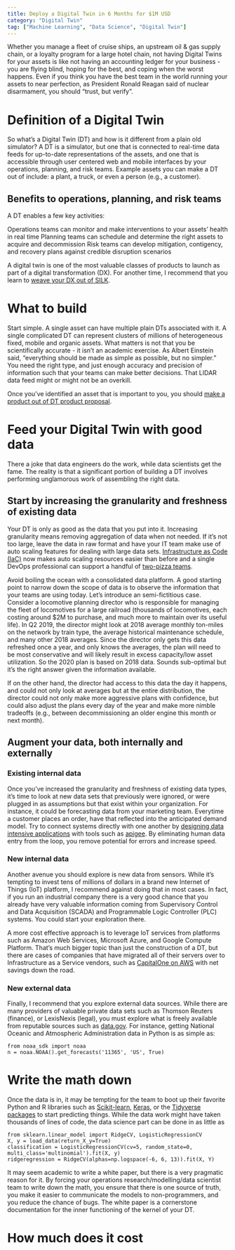 ```yaml
---
title: Deploy a Digital Twin in 6 Months for $1M USD
category: "Digital Twin"
tag: ["Machine Learning", "Data Science", "Digital Twin"]
---
```


Whether you manage a fleet of cruise ships, an upstream oil & gas supply chain, or a loyalty program for a large hotel chain, not having Digital Twins for your assets is like not having an accounting ledger for your business - you are flying blind, hoping for the best, and coping when the worst happens. Even if you think you have the best team in the world running your assets to near perfection, as President Ronald Reagan said of nuclear disarmament, you should “trust, but verify”.

# Definition of a Digital Twin

So what’s a Digital Twin (DT) and how is it different from a plain old simulator? A DT is a simulator, but one that is connected to real-time data feeds for up-to-date representations of the assets, and one that is accessible through user centered web and mobile interfaces by your operations, planning, and risk teams. Example assets you can make a DT out of include: a plant, a truck, or even a person (e.g., a customer).

## Benefits to operations, planning, and risk teams

A DT enables a few key activities:

Operations teams can monitor and make interventions to your assets’ health in real time
Planning teams can schedule and determine the right assets to acquire and decommission
Risk teams can develop mitigation, contigency, and recovery plans against credible disruption scenarios

A digital twin is one of the most valuable classes of products to launch as part of a digital transformation (DX). For another time, I recommend that you learn to [weave your DX out of SILK](https://blog.dannycastonguay.com/digital%20transformation/weave-your-dx-out-of-silk/).

# What to build 

Start simple. A single asset can have multiple plain DTs associated with it. A single complicated DT can represent clusters of millions of heterogeneous fixed, mobile and organic assets. What matters is not that you be scientifically accurate - it isn’t an academic exercise. As Albert Einstein said, “everything should be made as simple as possible, but no simpler.” You need the right type, and just enough accuracy and precision of information such that your teams can make better decisions. That LIDAR data feed might or might not be an overkill. 

Once you’ve identified an asset that is important to you, you should [make a product out of DT product proposal](https://blog.dannycastonguay.com/product%20management/make-a-great-product-out-of-your-product-proposal/). 

# Feed your Digital Twin with good data

There a joke that data engineers do the work, while data scientists get the fame. The reality is that a significant portion of building a DT involves performing unglamorous work of assembling the right data.

## Start by increasing the granularity and freshness of existing data

Your DT is only as good as the data that you put into it. Increasing granularity means removing aggregation of data when not needed. If it’s not too large, leave the data in raw format and have your IT team make use of auto scaling features for dealing with large data sets. [Infrastructure as Code (IaC)](https://amzn.to/2YaDtn2) now makes auto scaling resources easier than before and a single DevOps professional can support a handful of [two-pizza teams](https://medium.com/magenta-lifestyle/why-two-large-pizza-team-is-the-best-team-ever-4f19b0f5f719).

Avoid boiling the ocean with a consolidated data platform. A good starting point to narrow down the scope of data is to observe the information that your teams are using today. Let’s introduce an semi-fictitious case. Consider a locomotive planning director who is responsible for managing the fleet of locomotives for a large railroad (thousands of locomotives, each costing around $2M to purchase, and much more to maintain over its useful life). In Q2 2019, the director might look at 2018 average monthly ton-miles on the network by train type, the average historical maintenance schedule, and many other 2018 averages. Since the director only gets this data refreshed once a year, and only knows the averages, the plan will need to be most conservative and will likely result in excess capacity/low asset utilization. So the 2020 plan is based on 2018 data. Sounds sub-optimal but it’s the right answer given the information available.

If on the other hand, the director had access to this data the day it happens, and could not only look at averages but at the entire distribution, the director could not only make more aggressive plans with confidence, but could also adjust the plans every day of the year and make more nimble tradeoffs (e.g., between decommissioning an older engine this month or next month). 

## Augment your data, both internally and externally

### Existing internal data

Once you’ve increased the granularity and freshness of existing data types, it’s time to look at new data sets that previously were ignored, or were plugged in as assumptions but that exist within your organization. For instance, it could be forecasting data from your marketing team. Everytime a customer places an order, have that reflected into the anticipated demand model. Try to connect systems directly with one another by [designing data intensive applications](https://amzn.to/2X1udoB) with tools such as [apigee](https://cloud.google.com/apigee/). By eliminating human data entry from the loop, you remove potential for errors and increase speed.

### New internal data

Another avenue you should explore is new data from sensors. While it’s tempting to invest tens of millions of dollars in a brand new Internet of Things (IoT) platform, I recommend against doing that in most cases. In fact, if you run an industrial company there is a very good chance that you already have very valuable information coming from Supervisory Control and Data Acquisition (SCADA) and Programmable Logic Controller (PLC) systems. You could start your exploration there.

A more cost effective approach is to leverage IoT services from platforms such as Amazon Web Services, Microsoft Azure, and Google Compute Platform. That’s much bigger topic than just the construction of a DT, but there are cases of companies that have migrated all of their servers over to Infrastructure as a Service vendors, such as [CapitalOne on AWS](https://aws.amazon.com/solutions/case-studies/innovators/capital-one/) with net savings down the road.

### New external data

Finally, I recommend that you explore external data sources. While there are many providers of valuable private data sets such as Thomson Reuters (finance), or LexisNexis (legal), you must explore what is freely available from reputable sources such as [data.gov](https://data.gov). For instance, getting National Oceanic and Atmospheric Administration data in Python is as simple as:

```
from noaa_sdk import noaa
n = noaa.NOAA().get_forecasts('11365', 'US', True)
```

# Write the math down

Once the data is in, it may be tempting for the team to boot up their favorite Python and R libraries such as [Scikit-learn](https://scikit-learn.org/stable/), [Keras](https://keras.io/), or the [Tidyverse packages](https://www.tidyverse.org/packages/) to start predicting things. While the data work might have taken thousands of lines of code, the data science part can be done in as little as 

```
from sklearn.linear_model import RidgeCV, LogisticRegressionCV
X, y = load_data(return_X_y=True)
classification = LogisticRegressionCV(cv=5, random_state=0, multi_class='multinomial').fit(X, y)
ridgeregression = RidgeCV(alphas=np.logspace(-6, 6, 13)).fit(X, Y)
```



It may seem academic to write a white paper, but there is a very pragmatic reason for it. By forcing your operations research/modelling/data scientist team to write down the math, you ensure that there is one source of truth, you make it easier to communicate the models to non-programmers, and you reduce the chance of bugs. The white paper is a cornerstone documentation for the inner functioning of the kernel of your DT. 

# How much does it cost


